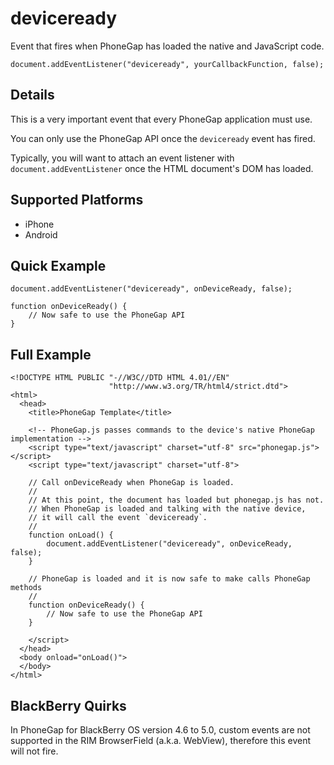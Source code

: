 deviceready
===========

Event that fires when PhoneGap has loaded the native and JavaScript code.

    document.addEventListener("deviceready", yourCallbackFunction, false);

Details
-------

This is a very important event that every PhoneGap application must use.

You can only use the PhoneGap API once the `deviceready` event has fired.

Typically, you will want to attach an event listener with `document.addEventListener` once the HTML document's DOM has loaded.

Supported Platforms
-------------------

- iPhone
- Android

Quick Example
-------------

    document.addEventListener("deviceready", onDeviceReady, false);

    function onDeviceReady() {
        // Now safe to use the PhoneGap API
    }

Full Example
------------

    <!DOCTYPE HTML PUBLIC "-//W3C//DTD HTML 4.01//EN"
                          "http://www.w3.org/TR/html4/strict.dtd">
    <html>
      <head>
        <title>PhoneGap Template</title>

        <!-- PhoneGap.js passes commands to the device's native PhoneGap implementation -->
        <script type="text/javascript" charset="utf-8" src="phonegap.js"></script>
        <script type="text/javascript" charset="utf-8">

        // Call onDeviceReady when PhoneGap is loaded.
        //
        // At this point, the document has loaded but phonegap.js has not.
        // When PhoneGap is loaded and talking with the native device,
        // it will call the event `deviceready`.
        // 
        function onLoad() {
            document.addEventListener("deviceready", onDeviceReady, false);
        }

        // PhoneGap is loaded and it is now safe to make calls PhoneGap methods
        //
        function onDeviceReady() {
            // Now safe to use the PhoneGap API
        }

        </script>
      </head>
      <body onload="onLoad()">
      </body>
    </html>
    
BlackBerry Quirks
-------------

In PhoneGap for BlackBerry OS version 4.6 to 5.0, custom events are not supported in the RIM BrowserField (a.k.a. WebView), therefore this event will not fire.